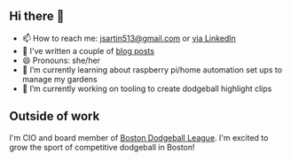## Hi there 👋

- 📫 How to reach me: jsartin513@gmail.com or [via LinkedIn](https://www.linkedin.com/in/jessica-sartin-6a060412/)
- 📰 I've written a couple of [blog posts](https://medium.com/@jessicadoherty)
- 😄 Pronouns: she/her
- 🌱 I’m currently learning about raspberry pi/home automation set ups to manage my gardens
- 🔭 I’m currently working on tooling to create dodgeball highlight clips

## Outside of work
I'm CIO and board member of [Boston Dodgeball League](https://www.youtube.com/@BostonDodgeballLeague). I'm excited to grow the sport of competitive dodgeball in Boston!

<!--
**jsartin513/jsartin513** is a ✨ _special_ ✨ repository because its `README.md` (this file) appears on your GitHub profile.

Here are some ideas to get you started:

- 🔭 I’m currently working on ...
- 🌱 I’m currently learning ...
- 👯 I’m looking to collaborate on ...
- 🤔 I’m looking for help with ...
- 💬 Ask me about ...
- 📫 How to reach me: ...
- 😄 Pronouns: ...
- ⚡ Fun fact: ...
-->
